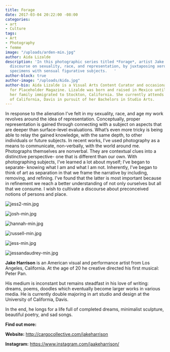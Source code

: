 ```yaml
---
title: Forage
date: 2017-03-04 20:22:00 -08:00
categories:
- art
- Culture
tags:
- Art
- Photography
- femme
image: "/uploads/arden-min.jpg"
author: Aida Lizalde
description: 'In this photographic series titled *Forage*, artist Jake Harrison cultivates
  discourse on sexuality, race, and representation, by juxtaposing xerox of floral
  specimens with sensual figurative subjects.   '
author-block: true
author-image: "/uploads/Aida.jpg"
author-bio: Aida Lizalde is a Visual Arts Content Curator and occasional contributor
  for Placeholder Magazine. Lizalde was born and raised in Mexico until age 15, when
  her family immigrated to Stockton, California. She currently attends the University
  of California, Davis in pursuit of her Bachelors in Studio Arts.
---
```


In response to the alienation I’ve felt in my sexuality, race, and age my work revolves around the idea of representation. Conceptually, proper representation is gained through connecting with a subject on aspects that are deeper than surface-level evaluations. What’s even more tricky is being able to relay the gained knowledge, with the same depth, to other individuals or future subjects. In recent works, I’ve used photography as a means to communicate, non-verbally, with the world around me. Photographs themselves are nonverbal. They are contextual clues into a distinctive perspective- one that is different than our own. With photographing subjects, I’ve learned a lot about myself; I’ve began to separate- knowing what I am and what I am not. Inherently, I’ve began to think of art as separation in that we frame the narrative by including, removing, and refining. I’ve found that the latter is most important because in refinement we reach a better understanding of not only ourselves but all that we consume. I wish to cultivate a discourse about preconceived notions of persons and place.

![jess2-min.jpg](/uploads/jess2-min.jpg)

![josh-min.jpg](/uploads/josh-min.jpg)

![hannah-min.jpg](/uploads/hannah-min.jpg)

![russell-min.jpg](/uploads/russell-min.jpg)

![jess-min.jpg](/uploads/jess-min.jpg)

![jessandaudrey-min.jpg](/uploads/jessandaudrey-min.jpg)

**Jake Harrison** is an American visual and performance artist from Los Angeles, California. At the age of 20 he creative directed his first musical: Peter Pan.

His medium is inconstant but remains steadfast in his love of writing: dreams, poems, doodles which eventually become larger works in various media. He is currently double majoring in art studio and design at the University of California, Davis.

In the end, he longs for a life full of completed dreams, minimalist sculpture, beautiful poetry, and sad songs.

**Find out more:**

**Website:** http://cargocollective.com/jakeharrison 

**Instagram:** https://www.instagram.com/jaakeharrison/

